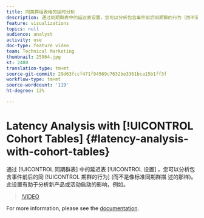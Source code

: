 ```yaml
---
title: 同类群组表格的延时分析
description: 通过同期群表中的延迟表设置，您可以分析包含事件前后同期群的行为（而不是像标准同期群描述的那样）。 此设置有助于分析新产品或活动启动的影响，例如。
feature: visualizations
topics: null
audience: analyst
activity: use
doc-type: feature video
team: Technical Marketing
thumbnail: 25964.jpg
kt: 2480
translation-type: tm+mt
source-git-commit: 29d63fccf471f94569c7632be3361bca15b1ff3f
workflow-type: tm+mt
source-wordcount: '119'
ht-degree: 12%

---
```



# Latency Analysis with [!UICONTROL Cohort Tables] {#latency-analysis-with-cohort-tables}

通过 [!UICONTROL 同期群表] 中的延迟表 [!UICONTROL 设置] ，您可以分析包含事件前后的同 [!UICONTROL 期群的行为] (而不是像标准同期群描  述的那样)。 此设置有助于分析新产品或活动启动的影响，例如。

>[!VIDEO](https://video.tv.adobe.com/v/25964/?quality=12)

For more information, please see the [documentation](https://marketing.adobe.com/resources/help/zh_CN/analytics/analysis-workspace/cohort_analysis.html).
